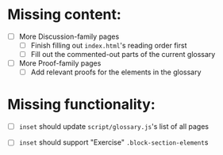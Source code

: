 # Missing content:
  - [ ] More Discussion-family pages
    - [ ] Finish filling out `index.html`'s reading order first
    - [ ] Fill out the commented-out parts of the current glossary
  - [ ] More Proof-family pages
    - [ ] Add relevant proofs for the elements in the glossary

# Missing functionality:
  - [ ] `inset` should update `script/glossary.js`'s list of all pages
  - [ ] `inset` should support "Exercise" `.block-section-element`s

